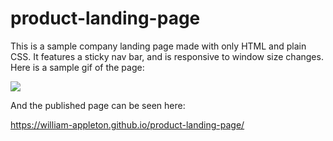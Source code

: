 # product-landing-page

This is a sample company landing page made with only HTML and plain CSS. It features a sticky nav bar, and is responsive to window size changes. Here is a sample gif of the page:

![](<https://github.com/william-appleton/product-landing-page/blob/main/assets/Piano%20Restoration%20(3).gif?raw=true>)

And the published page can be seen here:

https://william-appleton.github.io/product-landing-page/
